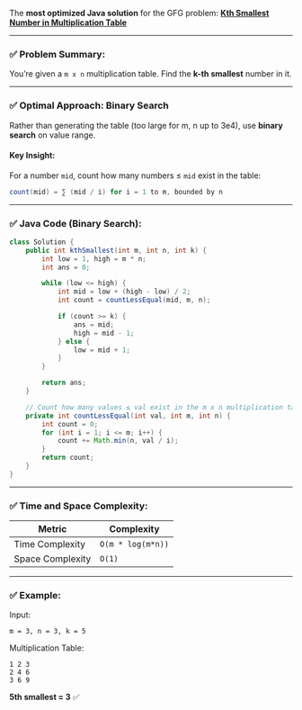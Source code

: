 The **most optimized Java solution** for the GFG problem:
[**Kth Smallest Number in Multiplication Table**](https://www.geeksforgeeks.org/problems/kth-smallest-number-in-multiplication-table/1)

---

### ✅ Problem Summary:

You’re given a `m x n` multiplication table. Find the **k-th smallest** number in it.

---

### ✅ Optimal Approach: Binary Search

Rather than generating the table (too large for m, n up to 3e4), use **binary search** on value range.

#### Key Insight:

For a number `mid`, count how many numbers ≤ `mid` exist in the table:

```java
count(mid) = ∑ (mid / i) for i = 1 to m, bounded by n
```

---

### ✅ Java Code (Binary Search):

```java
class Solution {
    public int kthSmallest(int m, int n, int k) {
        int low = 1, high = m * n;
        int ans = 0;

        while (low <= high) {
            int mid = low + (high - low) / 2;
            int count = countLessEqual(mid, m, n);

            if (count >= k) {
                ans = mid;
                high = mid - 1;
            } else {
                low = mid + 1;
            }
        }

        return ans;
    }

    // Count how many values ≤ val exist in the m x n multiplication table
    private int countLessEqual(int val, int m, int n) {
        int count = 0;
        for (int i = 1; i <= m; i++) {
            count += Math.min(n, val / i);
        }
        return count;
    }
}
```

---

### ✅ Time and Space Complexity:

| Metric           | Complexity        |
| ---------------- | ----------------- |
| Time Complexity  | `O(m * log(m*n))` |
| Space Complexity | `O(1)`            |

---

### ✅ Example:

Input:

```
m = 3, n = 3, k = 5
```

Multiplication Table:

```
1 2 3
2 4 6
3 6 9
```

**5th smallest = 3** ✅

